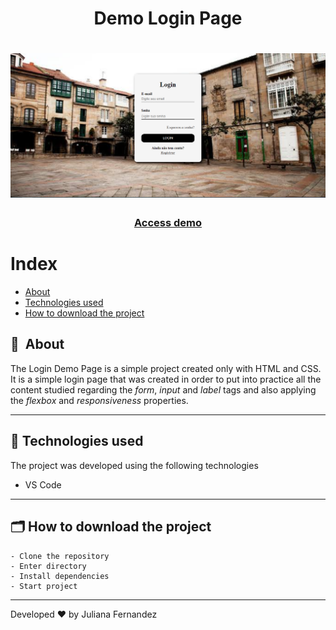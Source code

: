 <h1 align="center">
    Demo Login Page
</h1>

<h1 align="center">
<img width="800" src="assets/images/apresentation.PNG" alt="My cool logo"/>
  </h1>

<h3 align="center">
    <a href="https://login-demo-page.netlify.app/">Access demo</a>
<h3 >

# Index

- [About](#-about)
- [Technologies used](#-technologies-used)
- [How to download the project](#-how-to-download-the-project)

## 🔖&nbsp; About

The Login Demo Page is a simple project created only with HTML and CSS. It is a simple login page that was created in order to put into practice all the content studied regarding the *form*, *input* and *label* tags and also applying the *flexbox* and *responsiveness* properties.

---

## 🚀 Technologies used

The project was developed using the following technologies

- VS Code

---

## 🗂 How to download the project

    - Clone the repository
    - Enter directory
    - Install dependencies
    - Start project
   
---

Developed ❤ by Juliana Fernandez


